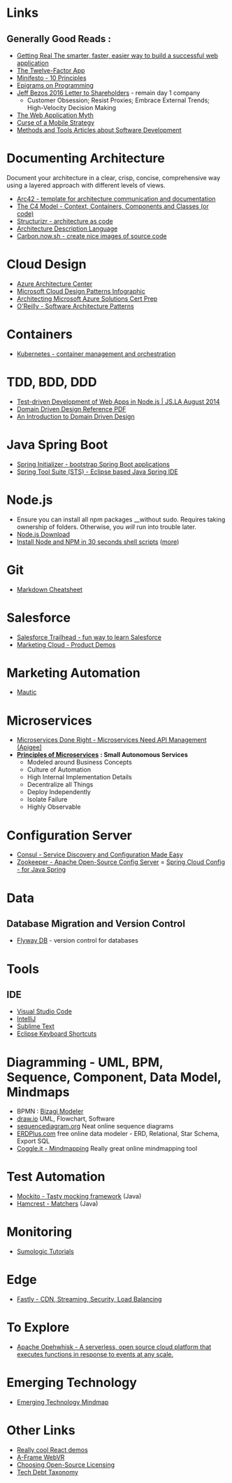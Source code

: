 Links
=====

Generally Good Reads :
----------------------

 - [Getting Real The smarter, faster, easier way to build a successful web application](http://gettingreal.37signals.com/toc.php)
 - [The Twelve-Factor App](https://12factor.net/)
 - [Minifesto - 10 Principles](http://minifesto.org/)
 - [Epigrams on Programming](http://pu.inf.uni-tuebingen.de/users/klaeren/epigrams.html)
 - [Jeff Bezos 2016 Letter to Shareholders](https://www.amazon.com/p/feature/z6o9g6sysxur57t) - remain day 1 company
   - Customer Obsession; Resist Proxies; Embrace External Trends; High-Velocity Decision Making
 - [The Web Application Myth](https://medium.com/@codepo8/the-web-application-myth-69c6b1506515)
 - [Curse of a Mobile Strategy](https://articles.uie.com/curse_of_mobile_strategy/)
 - [Methods and Tools Articles about Software Development](http://www.methodsandtools.com/archive/archive.php)

Documenting Architecture
===
Document your architecture in a clear, crisp, concise, comprehensive way using a layered approach with different levels of views.
- [Arc42 - template for architecture communication and documentation](http://arc42.org/overview/)
- [The C4 Model - Context, Containers, Components and Classes (or code)](https://c4model.com/)
- [Structurizr - architecture as code](https://structurizr.com/)
- [Architecture Description Language](https://en.wikipedia.org/wiki/Architecture_description_language)
- [Carbon.now.sh - create nice images of source code](https://carbon.now.sh/)

Cloud Design
===

 - [Azure Architecture Center](https://docs.microsoft.com/en-us/azure/architecture/patterns/)
 - [Microsoft Cloud Design Patterns Infographic](https://azure.microsoft.com/en-us/resources/infographics/cloud-design-patterns/)
 - [Architecting Microsoft Azure Solutions Cert Prep](https://cloudacademy.com/learning-paths/azure-70-534-certification-exam-prep-arm-26/)
 - [O'Reilly - Software Architecture Patterns](http://www.oreilly.com/programming/free/files/software-architecture-patterns.pdf)

Containers
===
 - [Kubernetes - container management and orchestration](https://kubernetes.io/)

TDD, BDD, DDD
==

 - [Test-driven Development of Web Apps in Node.js | JS.LA August 2014]( https://www.youtube.com/watch?v=VcKTU2wjP7g)
 - [Domain Driven Design Reference PDF](http://domainlanguage.com/wp-content/uploads/2016/05/DDD_Reference_2015-03.pdf)
 - [An Introduction to Domain Driven Design](http://www.methodsandtools.com/archive/archive.php?id=97)

Java Spring Boot
===
 - [Spring Initializer - bootstrap Spring Boot applications](http://start.spring.io/)
 - [Spring Tool Suite (STS) - Eclipse based Java Spring IDE](https://spring.io/tools)

Node.js
===
 - Ensure you can install all npm packages __without sudo. Requires taking ownership of folders. Otherwise, you _will_ run into trouble later.
 - [Node.js Download](https://nodejs.org/en/)
 - [Install Node and NPM in 30 seconds shell scripts](https://gist.github.com/isaacs/579814) ([more](https://www.joyent.com/blog/installing-node-and-npm))

Git
===
 - [Markdown Cheatsheet](https://github.com/adam-p/markdown-here/wiki/Markdown-Cheatsheet)

Salesforce
===
 - [Salesforce Trailhead - fun way to learn Salesforce](https://trailhead.salesforce.com/en)
 - [Marketing Cloud - Product Demos](https://www.youtube.com/playlist?list=PLnobS_RgN7JZk03xP5wG0gFmCx7Dxj69K)

Marketing Automation
===
 - [Mautic](https://www.mautic.org/tour/)

Microservices
===
 - [Microservices Done Right - Microservices Need API Management (Apigee)](https://apigee.com/api-management/#/ebook/698)
 -  [__Principles of Microservices__](https://www.amazon.ca/Building-Microservices-Designing-Fine-Grained-Systems/dp/1491950358) __: Small Autonomous Services__
    - Modeled around Business Concepts
    - Culture of Automation
    - High Internal Implementation Details
    - Decentralize all Things
    - Deploy Independently
    - Isolate Failure
    - Highly Observable

Configuration Server
===
 - [Consul - Service Discovery and Configuration Made Easy](https://www.consul.io/)
 - [Zookeeper - Apache Open-Source Config Server](https://zookeeper.apache.org/)
 = [Spring Cloud Config - for Java Spring](https://cloud.spring.io/spring-cloud-config/)

Data
===
## Database Migration and Version Control
- [Flyway DB](https://flywaydb.org/) - version control for databases

Tools
===
## IDE
 - [Visual Studio Code](https://code.visualstudio.com/)
 - [IntelliJ](https://www.jetbrains.com/idea/)
 - [Sublime Text](https://www.sublimetext.com/)
 - [Eclipse Keyboard Shortcuts](https://www.shortcutfoo.com/app/dojos/eclipse-mac/cheatsheet)

Diagramming - UML, BPM, Sequence, Component, Data Model, Mindmaps
===
 - BPMN : [Bizagi Modeler](https://www.bizagi.com/en/products/bpm-suite/modeler)
 - [draw.io](https://www.draw.io/) UML, Flowchart, Software
 - [sequencediagram.org](http://sequencediagram.org/) Neat online sequence diagrams
 - [ERDPlus.com](https://erdplus.com/#/) free online data modeler - ERD, Relational, Star Schema, Export SQL
 - [Coggle.it - Mindmapping](https://coggle.it/) Really great online mindmapping tool

Test Automation
===
 - [Mockito - Tasty mocking framework](http://site.mockito.org/) (Java)
 - [Hamcrest - Matchers](http://hamcrest.org/JavaHamcrest/) (Java)

Monitoring
===
 - [Sumologic Tutorials](https://www.youtube.com/playlist?list=PLuHsjJUxgM1frc39Lnka6d0V5xz57KwGi)

Edge
===
- [Fastly - CDN, Streaming, Security, Load Balancing](https://www.fastly.com/)

To Explore
===
 - [Apache Opehwhisk - A serverless, open source cloud platform that executes functions in response to events at any scale.](http://openwhisk.incubator.apache.org/)

Emerging Technology
===
- [Emerging Technology Mindmap](https://coggle.it/diagram/WVZpygKICwABW3B1/075e421c8200bffd8d4d40fefa2fcdfa6b692264fc6bed1168827c4a7a6cab4c)

Other Links
===
- [Really cool React demos](https://react.rocks/)
- [A-Frame WebVR](https://aframe.io/)
- [Choosing Open-Source Licensing](https://choosealicense.com/)
- [Tech Debt Taxonomy](https://engineering.riotgames.com/news/taxonomy-tech-debt)
